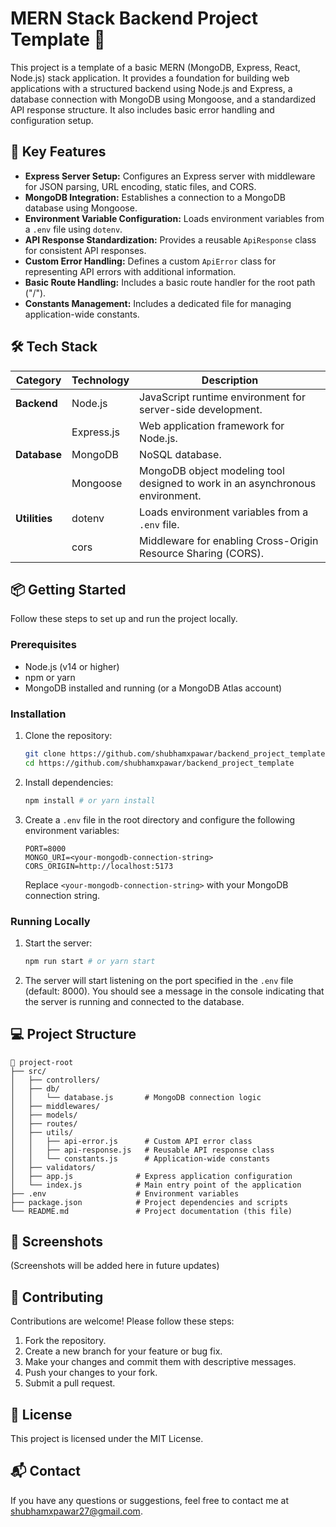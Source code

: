 # MERN Stack Backend Project Template 🚀

This project is a template of a basic MERN (MongoDB, Express, React, Node.js) stack application. It provides a foundation for building web applications with a structured backend using Node.js and Express, a database connection with MongoDB using Mongoose, and a standardized API response structure. It also includes basic error handling and configuration setup.

## 🌟 Key Features

- **Express Server Setup:** Configures an Express server with middleware for JSON parsing, URL encoding, static files, and CORS.
- **MongoDB Integration:** Establishes a connection to a MongoDB database using Mongoose.
- **Environment Variable Configuration:** Loads environment variables from a `.env` file using `dotenv`.
- **API Response Standardization:** Provides a reusable `ApiResponse` class for consistent API responses.
- **Custom Error Handling:** Defines a custom `ApiError` class for representing API errors with additional information.
- **Basic Route Handling:** Includes a basic route handler for the root path ("/").
- **Constants Management:** Includes a dedicated file for managing application-wide constants.

## 🛠️ Tech Stack

| Category    | Technology          | Description                                                                 |
|-------------|----------------------|-----------------------------------------------------------------------------|
| **Backend** | Node.js             | JavaScript runtime environment for server-side development.                 |
|             | Express.js          | Web application framework for Node.js.                                      |
| **Database**| MongoDB             | NoSQL database.                                                             |
|             | Mongoose            | MongoDB object modeling tool designed to work in an asynchronous environment. |
| **Utilities**| dotenv              | Loads environment variables from a `.env` file.                              |
|             | cors                | Middleware for enabling Cross-Origin Resource Sharing (CORS).               |

## 📦 Getting Started

Follow these steps to set up and run the project locally.

### Prerequisites

- Node.js (v14 or higher)
- npm or yarn
- MongoDB installed and running (or a MongoDB Atlas account)

### Installation

1.  Clone the repository:

    ```bash
    git clone https://github.com/shubhamxpawar/backend_project_template
    cd https://github.com/shubhamxpawar/backend_project_template
    ```

2.  Install dependencies:

    ```bash
    npm install # or yarn install
    ```

3.  Create a `.env` file in the root directory and configure the following environment variables:

    ```
    PORT=8000
    MONGO_URI=<your-mongodb-connection-string>
    CORS_ORIGIN=http://localhost:5173
    ```

    Replace `<your-mongodb-connection-string>` with your MongoDB connection string.

### Running Locally

1.  Start the server:

    ```bash
    npm run start # or yarn start
    ```

2.  The server will start listening on the port specified in the `.env` file (default: 8000). You should see a message in the console indicating that the server is running and connected to the database.

## 💻 Project Structure

```
📂 project-root
├── src/
│   ├── controllers/
│   ├── db/
│   │   └── database.js       # MongoDB connection logic
│   ├── middlewares/
│   ├── models/
│   ├── routes/
│   ├── utils/
│   │   ├── api-error.js      # Custom API error class
│   │   ├── api-response.js   # Reusable API response class
│   │   └── constants.js      # Application-wide constants
│   ├── validators/
│   ├── app.js              # Express application configuration
│   └── index.js            # Main entry point of the application
├── .env                    # Environment variables
├── package.json            # Project dependencies and scripts
└── README.md               # Project documentation (this file)
```

## 📸 Screenshots

(Screenshots will be added here in future updates)

## 🤝 Contributing

Contributions are welcome! Please follow these steps:

1.  Fork the repository.
2.  Create a new branch for your feature or bug fix.
3.  Make your changes and commit them with descriptive messages.
4.  Push your changes to your fork.
5.  Submit a pull request.

## 📝 License

This project is licensed under the MIT License.

## 📬 Contact

If you have any questions or suggestions, feel free to contact me at <shubhamxpawar27@gmail.com>.


